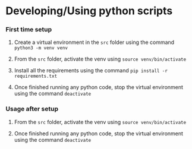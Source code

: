 # Developing/Using python scripts

### First time setup

1. Create a virtual environment in the `src` folder using the command `python3 -m venv venv`

2. From the `src` folder, activate the venv using `source venv/bin/activate`

3. Install all the requirements using the command `pip install -r requirements.txt`

4. Once finished running any python code, stop the virtual environment using the command `deactivate`

### Usage after setup

1. From the `src` folder, activate the venv using `source venv/bin/activate`

2. Once finished running any python code, stop the virtual environment using the command `deactivate`

